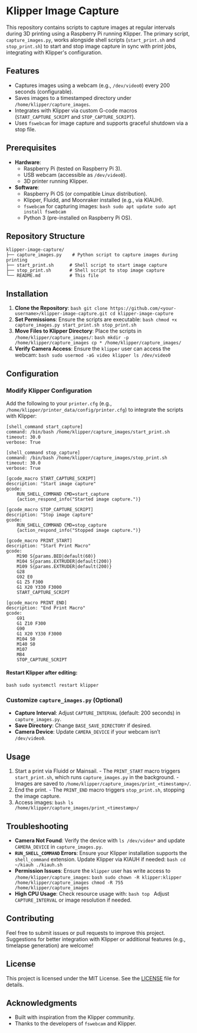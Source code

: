 # Klipper Image Capture
This repository contains scripts to capture images at regular intervals during 3D printing using a Raspberry Pi running Klipper. The primary script, `capture_images.py`, works alongside shell scripts (`start_print.sh` and `stop_print.sh`) to start and stop image capture in sync with print jobs, integrating with Klipper's configuration.
## Features
- Captures images using a webcam (e.g., `/dev/video0`) every 200 seconds (configurable).
- Saves images to a timestamped directory under `/home/klipper/capture_images`.
- Integrates with Klipper via custom G-code macros (`START_CAPTURE_SCRIPT` and `STOP_CAPTURE_SCRIPT`).
- Uses `fswebcam` for image capture and supports graceful shutdown via a stop file.
## Prerequisites
- **Hardware**:
  - Raspberry Pi (tested on Raspberry Pi 3).
  - USB webcam (accessible as `/dev/video0`).
  - 3D printer running Klipper.
- **Software**:
  - Raspberry Pi OS (or compatible Linux distribution).
  - Klipper, Fluidd, and Moonraker installed (e.g., via KIAUH).
  - `fswebcam` for capturing images: ```bash sudo apt update sudo apt install fswebcam ```
  - Python 3 (pre-installed on Raspberry Pi OS).
## Repository Structure
```plaintext
klipper-image-capture/
├── capture_images.py    # Python script to capture images during printing
├── start_print.sh      # Shell script to start image capture
├── stop_print.sh       # Shell script to stop image capture
└── README.md           # This file
```
## Installation
1. **Clone the Repository**: ```bash git clone https://github.com/<your-username>/klipper-image-capture.git cd klipper-image-capture ```
2. **Set Permissions**: Ensure the scripts are executable: ```bash chmod +x capture_images.py start_print.sh stop_print.sh ```
3. **Move Files to Klipper Directory**: Place the scripts in `/home/klipper/capture_images/`: ```bash mkdir -p /home/klipper/capture_images cp * /home/klipper/capture_images/ ```
4. **Verify Camera Access**: Ensure the `klipper` user can access the webcam: ```bash sudo usermod -aG video klipper ls /dev/video0 ```
## Configuration
### Modify Klipper Configuration
Add the following to your `printer.cfg` (e.g., `/home/klipper/printer_data/config/printer.cfg`) to integrate the scripts with Klipper: 
```
[shell_command start_capture]
command: /bin/bash /home/klipper/capture_images/start_print.sh
timeout: 30.0
verbose: True

[shell_command stop_capture]
command: /bin/bash /home/klipper/capture_images/stop_print.sh
timeout: 30.0
verbose: True

[gcode_macro START_CAPTURE_SCRIPT]
description: "Start image capture"
gcode:
    RUN_SHELL_COMMAND CMD=start_capture
    {action_respond_info("Started image capture.")}

[gcode_macro STOP_CAPTURE_SCRIPT]
description: "Stop image capture"
gcode:
    RUN_SHELL_COMMAND CMD=stop_capture
    {action_respond_info("Stopped image capture.")}

[gcode_macro PRINT_START]
description: "Start Print Macro"
gcode:
    M190 S{params.BED|default(60)}
    M104 S{params.EXTRUDER|default(200)}
    M109 S{params.EXTRUDER|default(200)}
    G28
    G92 E0
    G1 Z5 F300
    G1 X20 Y330 F3000
    START_CAPTURE_SCRIPT

[gcode_macro PRINT_END]
description: "End Print Macro"
gcode:
    G91
    G1 Z10 F300
    G90
    G1 X20 Y330 F3000
    M104 S0
    M140 S0
    M107
    M84
    STOP_CAPTURE_SCRIPT
```

#### Restart Klipper after editing: 
```bash sudo systemctl restart klipper```
### Customize `capture_images.py` (Optional)
- **Capture Interval**: Adjust `CAPTURE_INTERVAL` (default: 200 seconds) in `capture_images.py`.
- **Save Directory**: Change `BASE_SAVE_DIRECTORY` if desired.
- **Camera Device**: Update `CAMERA_DEVICE` if your webcam isn’t `/dev/video0`.
## Usage
1. Start a print via Fluidd or Mainsail. - The `PRINT_START` macro triggers `start_print.sh`, which runs `capture_images.py` in the background. - Images are saved to `/home/klipper/capture_images/print_<timestamp>/`.
2. End the print. - The `PRINT_END` macro triggers `stop_print.sh`, stopping the image capture.
3. Access images: ```bash ls /home/klipper/capture_images/print_<timestamp>/ ```
## Troubleshooting
- **Camera Not Found**: Verify the device with `ls /dev/video*` and update `CAMERA_DEVICE` in `capture_images.py`.
- **`RUN_SHELL_COMMAND` Errors**: Ensure your Klipper installation supports the `shell_command` extension. Update Klipper via KIAUH if needed: ```bash cd ~/kiauh ./kiauh.sh ```
- **Permission Issues**: Ensure the `klipper` user has write access to `/home/klipper/capture_images`: ```bash sudo chown -R klipper:klipper /home/klipper/capture_images chmod -R 755 /home/klipper/capture_images ```
- **High CPU Usage**: Check resource usage with: ```bash top ``` Adjust `CAPTURE_INTERVAL` or image resolution if needed.
## Contributing
Feel free to submit issues or pull requests to improve this project. Suggestions for better integration with Klipper or additional features (e.g., timelapse generation) are welcome!
## License
This project is licensed under the MIT License. See the [LICENSE](LICENSE) file for details.
## Acknowledgments
- Built with inspiration from the Klipper community.
- Thanks to the developers of `fswebcam` and Klipper.
